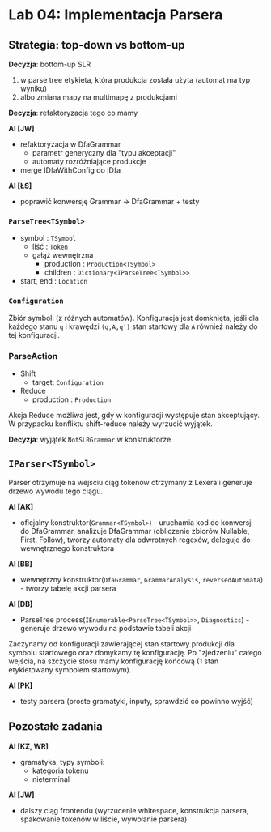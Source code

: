 # Lab 04: Implementacja Parsera

## Strategia: top-down vs bottom-up

**Decyzja**: bottom-up SLR

1. w parse tree etykieta, która produkcja została użyta (automat ma typ wyniku)
2. albo zmiana mapy na multimapę z produkcjami

**Decyzja**: refaktoryzacja tego co mamy

**AI [JW]**
- refaktoryzacja w DfaGrammar
  * parametr generyczny dla "typu akceptacji"
  * automaty rozróżniające produkcje
- merge IDfaWithConfig do IDfa
  
**AI [ŁS]**
- poprawić konwersję Grammar -> DfaGrammar + testy

### `ParseTree<TSymbol>`
- symbol : `TSymbol`
  * liść : `Token`
  * gałąź wewnętrzna
    * production : `Production<TSymbol>`
    * children : `Dictionary<IParseTree<TSymbol>>`
- start, end : `Location`

### `Configuration`

Zbiór symboli (z różnych automatów). Konfiguracja jest domknięta, jeśli dla każdego stanu `q` i krawędzi `(q,A,q')` stan startowy dla `A` również należy do tej konfiguracji.

### ParseAction
- Shift
  * target: `Configuration`
- Reduce
  * production : `Production`

Akcja Reduce możliwa jest, gdy w konfiguracji występuje stan akceptujący. W przypadku konfliktu shift-reduce należy wyrzucić wyjątek.

**Decyzja**: wyjątek `NotSLRGrammar` w konstruktorze
 
## `IParser<TSymbol>`

Parser otrzymuje na wejściu ciąg tokenów otrzymany z Lexera i generuje drzewo wywodu tego ciągu.

**AI [AK]**
- oficjalny konstruktor(`Grammar<TSymbol>`) - uruchamia kod do konwersji do DfaGrammar, analizuje DfaGrammar (obliczenie zbiorów Nullable, First, Follow), tworzy automaty dla odwrotnych regexów, deleguje do wewnętrznego konstruktora

**AI [BB]**
- wewnętrzny konstruktor(`DfaGrammar`, `GrammarAnalysis`, `reversedAutomata`) - tworzy tabelę akcji parsera
 
**AI [DB]**
- ParseTree process(`IEnumerable<ParseTree<TSymbol>>`, `Diagnostics`) - generuje drzewo wywodu na podstawie tabeli akcji
 
Zaczynamy od konfiguracji zawierającej stan startowy produkcji dla symbolu startowego oraz domykamy tę konfigurację. Po "zjedzeniu" całego wejścia, na szczycie stosu mamy konfigurację końcową (1 stan etykietowany symbolem startowym).

**AI [PK]**
- testy parsera (proste gramatyki, inputy, sprawdzić co powinno wyjść)

## Pozostałe zadania

**AI [KZ, WR]**
- gramatyka, typy symboli:
  * kategoria tokenu
  * nieterminal

**AI [JW]**
- dalszy ciąg frontendu (wyrzucenie whitespace, konstrukcja parsera, spakowanie tokenów w liście, wywołanie parsera)

